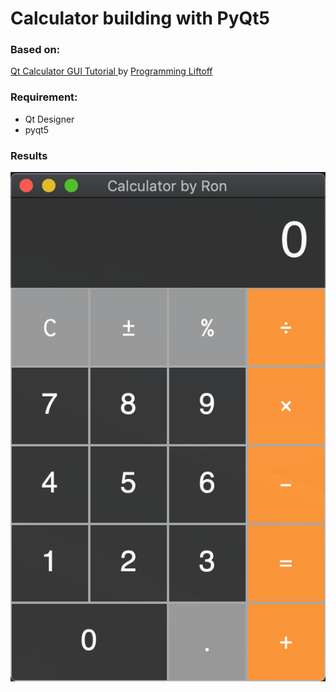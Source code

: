 # Calculator building with PyQt5  

### Based on:   
[Qt Calculator GUI Tutorial
](https://www.youtube.com/watch?v=FhV1ZEVNK08&list=PLJ9GeMZoIma5sqa7QAQo5Nm2XDH4JH1uY&index=1) by [Programming Liftoff](https://www.youtube.com/channel/UCALGmYfH2Q9U4Gw4wvZYcww)

### Requirement:  
+ Qt Designer  
+ pyqt5  

### Results  
![pic_01.png](pic_01.png)  
